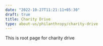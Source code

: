 ```yaml
---
date: "2022-10-27T11:21:11+05:30"
draft: true
title: Charity Drive
type: about-us/philanthropy/charity-drive
---
```


This is root page for charity drive